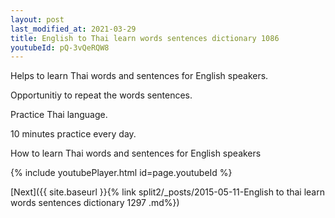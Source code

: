 ```yaml
---
layout: post
last_modified_at: 2021-03-29
title: English to Thai learn words sentences dictionary 1086 
youtubeId: pQ-3vQeRQW8
---
```

 
 
Helps to learn Thai words and sentences for English speakers.

Opportunitiy to repeat the words sentences. 

Practice Thai language. 
 
10 minutes practice every day. 
 
How to learn Thai words and sentences for English speakers 
 
{% include youtubePlayer.html id=page.youtubeId %}
 
 
[Next]({{ site.baseurl }}{% link  split2/_posts/2015-05-11-English to thai learn words sentences dictionary 1297 .md%})
 
